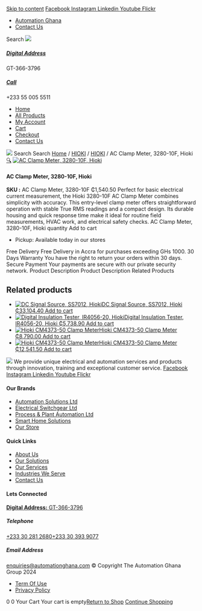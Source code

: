 [Skip to content](https://store.automationghana.com/product/ac-clamp-meter-3280-10f-hioki/#content)
[ Facebook ](https://www.facebook.com/automationgh/) [ Instagram ](https://www.instagram.com/automationgh/) [ Linkedin ](https://www.linkedin.com/company/the-automation-ghana-limited/) [ Youtube ](https://www.youtube.com/channel/UCurrRDUSm5oIW39VXjn1u0w) [ Flickr ](https://www.flickr.com/photos/181794037@N07/)
  * [ Automation Ghana ](https://automationghana.com)
  * [ Contact Us ](https://store.automationghana.com/contact/)


Search
[ ![](https://store.automationghana.com/wp-content/uploads/2024/04/Website-TAGG-Logo-BLUE.png) ](https://store.automationghana.com/)
[ ](https://maps.app.goo.gl/m4xeaagWCNbLk4jM6)
#####  [ Digital Address ](https://maps.app.goo.gl/m4xeaagWCNbLk4jM6)
GT-366-3796 
[ ](tel:+233550055511)
#####  [ Call ](tel:+233550055511)
+233 55 005 5511 
  * [Home](https://store.automationghana.com/)
  * [All Products](https://store.automationghana.com/shop/)
  * [My Account](https://store.automationghana.com/my-account/)
  * [Cart](https://store.automationghana.com/cart/)
  * [Checkout](https://store.automationghana.com/checkout/)
  * [Contact Us](https://store.automationghana.com/contact/)


[![](https://store.automationghana.com/wp-content/uploads/2024/04/AutomationGhana_logo_white.png)](https://store.automationghana.com)
Search
Search
[Home](https://store.automationghana.com) / [HIOKI](https://store.automationghana.com/product-category/hioki/) / [HIOKI](https://store.automationghana.com/product-category/hioki/hioki-hioki/) / AC Clamp Meter, 3280-10F, Hioki
[🔍](https://store.automationghana.com/product/ac-clamp-meter-3280-10f-hioki/)
[![AC Clamp Meter, 3280-10F, Hioki](https://store.automationghana.com/wp-content/uploads/2025/05/AC-Clamp-Meter-328010F-Hioki-600x400.png)](https://store.automationghana.com/wp-content/uploads/2025/05/AC-Clamp-Meter-328010F-Hioki.png)
####  AC Clamp Meter, 3280-10F, Hioki 
**SKU :** AC Clamp Meter, 3280-10F 
₵1,540.50
Perfect for basic electrical current measurement, the Hioki 3280-10F AC Clamp Meter combines simplicity with accuracy. This entry-level clamp meter offers straightforward operation with stable True RMS readings and a compact design. Its durable housing and quick response time make it ideal for routine field measurements, HVAC work, and electrical safety checks.
AC Clamp Meter, 3280-10F, Hioki quantity
Add to cart
  * Pickup: Available today in our stores


Free Delivery 
Free Delivery in Accra for purchases exceeding GHs 1000. 
30 Days Warranty 
You have the right to return your orders within 30 days. 
Secure Payment 
Your payments are secure with our private security network. 
Product Description
Product Description
Related Products 
## Related products
  * [![DC Signal Source, SS7012, Hioki](https://store.automationghana.com/wp-content/uploads/2025/05/DC-Signal-Source-SS7012-Hioki-300x300.png)DC Signal Source, SS7012, Hioki ₵33,104.40 ](https://store.automationghana.com/product/dc-signal-source-ss7012-hioki/)
[Add to cart](https://store.automationghana.com/product/ac-clamp-meter-3280-10f-hioki/?add-to-cart=24683)
  * [![Digital Insulation Tester, IR4056-20, Hioki](https://store.automationghana.com/wp-content/uploads/2025/05/Digital-Insulation-Tester-IR4056-20-Hioki-300x300.png)Digital Insulation Tester, IR4056-20, Hioki ₵5,738.90 ](https://store.automationghana.com/product/digital-insulation-tester-ir4056-20-hioki/)
[Add to cart](https://store.automationghana.com/product/ac-clamp-meter-3280-10f-hioki/?add-to-cart=24681)
  * [![Hioki CM4373-50 Clamp Meter](https://store.automationghana.com/wp-content/uploads/2025/05/ACDC-Clamp-Meter-300x300.png)Hioki CM4373-50 Clamp Meter ₵8,790.00 ](https://store.automationghana.com/product/hioki-cm4373-50-clamp-meter-2/)
[Add to cart](https://store.automationghana.com/product/ac-clamp-meter-3280-10f-hioki/?add-to-cart=24675)
  * [![Hioki CM4373-50 Clamp Meter](https://store.automationghana.com/wp-content/uploads/2025/03/hioki-300x300.png)Hioki CM4373-50 Clamp Meter ₵12,541.50 ](https://store.automationghana.com/product/hioki-cm4373-50-clamp-meter/)
[Add to cart](https://store.automationghana.com/product/ac-clamp-meter-3280-10f-hioki/?add-to-cart=24576)


![](https://store.automationghana.com/wp-content/uploads/2024/04/AutomationGhana_logo_white.png)
We provide unique electrical and automation services and products through innovation, training and exceptional customer service.
[ Facebook ](https://www.facebook.com/automationgh/) [ Instagram ](https://www.instagram.com/automationgh/) [ Linkedin ](https://www.linkedin.com/company/the-automation-ghana-limited/) [ Youtube ](https://www.youtube.com/channel/UCurrRDUSm5oIW39VXjn1u0w) [ Flickr ](https://www.flickr.com/photos/181794037@N07/)
#### Our Brands
  * [ Automation Solutions Ltd ](https://store.automationghana.com/product/ac-clamp-meter-3280-10f-hioki/)
  * [ Electrical Switchgear Ltd ](https://store.automationghana.com/product/ac-clamp-meter-3280-10f-hioki/)
  * [ Process & Plant Automation Ltd ](https://store.automationghana.com/product/ac-clamp-meter-3280-10f-hioki/)
  * [ Smart Home Solutions ](https://store.automationghana.com/product/ac-clamp-meter-3280-10f-hioki/)
  * [ Our Store ](https://store.automationghana.com/product/ac-clamp-meter-3280-10f-hioki/)


#### Quick Links
  * [ About Us ](https://store.automationghana.com/product/ac-clamp-meter-3280-10f-hioki/)
  * [ Our Solutions ](https://store.automationghana.com/product/ac-clamp-meter-3280-10f-hioki/)
  * [ Our Services ](https://store.automationghana.com/product/ac-clamp-meter-3280-10f-hioki/)
  * [ Industries We Serve ](https://store.automationghana.com/product/ac-clamp-meter-3280-10f-hioki/)
  * [ Contact Us ](https://store.automationghana.com/product/ac-clamp-meter-3280-10f-hioki/)


#### Lets Connected
[**Digital Address:** GT-366-3796](https://maps.app.goo.gl/m4xeaagWCNbLk4jM6)
#####  Telephone 
[ +233 30 281 2680](tel:+233302812680)[+233 30 393 9077](https://store.automationghana.com/product/ac-clamp-meter-3280-10f-hioki/+233303939077)
#####  Email Address 
enquiries@automationghana.com 
© Copyright The Automation Ghana Group 2024
  * [ Term Of Use ](https://store.automationghana.com/product/ac-clamp-meter-3280-10f-hioki/)
  * [ Privacy Policy ](https://store.automationghana.com/product/ac-clamp-meter-3280-10f-hioki/)


0
0
Your Cart
Your cart is empty[Return to Shop](https://store.automationghana.com/shop/)
[Continue Shopping](https://store.automationghana.com/product/ac-clamp-meter-3280-10f-hioki/)

